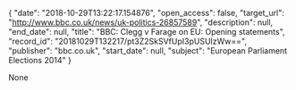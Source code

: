 {
  "date": "2018-10-29T13:22:17.154876", 
  "open_access": false, 
  "target_url": "http://www.bbc.co.uk/news/uk-politics-26857589", 
  "description": null, 
  "end_date": null, 
  "title": "BBC:  Clegg v Farage on EU: Opening statements", 
  "record_id": "20181029T132217/pt3Z2SkSVfUpI3pUSUIzWw==", 
  "publisher": "bbc.co.uk", 
  "start_date": null, 
  "subject": "European Parliament Elections 2014"
}

None